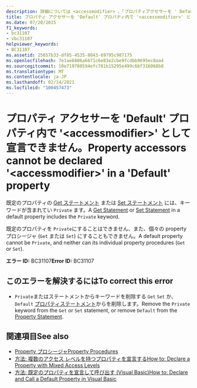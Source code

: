 ```yaml
---
description: 詳細については <accessmodifier> 、「プロパティアクセサーを ' Default ' プロパティで ' ' として宣言することはできません。
title: プロパティ アクセサーを 'Default' プロパティ内で '<accessmodifier>' として宣言できません。
ms.date: 07/20/2015
f1_keywords:
- bc31107
- vbc31107
helpviewer_keywords:
- BC31107
ms.assetid: 25657b33-df85-4535-8043-69795c987175
ms.openlocfilehash: 7e1ae6806a6671c6e83e2cbe9fcdbb9695ec8aa4
ms.sourcegitcommit: 10e719780594efc781b15295e499c66f316068b8
ms.translationtype: MT
ms.contentlocale: ja-JP
ms.lasthandoff: 02/14/2021
ms.locfileid: "100457473"
---
```

# <a name="property-accessors-cannot-be-declared-accessmodifier-in-a-default-property"></a><span data-ttu-id="39ba5-103">プロパティ アクセサーを 'Default' プロパティ内で '\<accessmodifier>' として宣言できません。</span><span class="sxs-lookup"><span data-stu-id="39ba5-103">Property accessors cannot be declared '\<accessmodifier>' in a 'Default' property</span></span>

<span data-ttu-id="39ba5-104">既定のプロパティの [Get ステートメント](../language-reference/statements/get-statement.md) または [Set ステートメント](../language-reference/statements/set-statement.md) には、キーワードが含まれてい `Private` ます。</span><span class="sxs-lookup"><span data-stu-id="39ba5-104">A [Get Statement](../language-reference/statements/get-statement.md) or [Set Statement](../language-reference/statements/set-statement.md) in a default property includes the `Private` keyword.</span></span>  
  
 <span data-ttu-id="39ba5-105">既定のプロパティを `Private`にすることはできません、また、個々の property プロシージャ (`Get` または `Set`) にすることもできません。</span><span class="sxs-lookup"><span data-stu-id="39ba5-105">A default property cannot be `Private`, and neither can its individual property procedures (`Get` or `Set`).</span></span>  
  
 <span data-ttu-id="39ba5-106">**エラー ID:** BC31107</span><span class="sxs-lookup"><span data-stu-id="39ba5-106">**Error ID:** BC31107</span></span>  
  
## <a name="to-correct-this-error"></a><span data-ttu-id="39ba5-107">このエラーを解決するには</span><span class="sxs-lookup"><span data-stu-id="39ba5-107">To correct this error</span></span>  
  
- <span data-ttu-id="39ba5-108">`Private`またはステートメントからキーワードを削除する `Get` `Set` か、 `Default` [プロパティステートメント](../language-reference/statements/property-statement.md)からを削除します。</span><span class="sxs-lookup"><span data-stu-id="39ba5-108">Remove the `Private` keyword from the `Get` or `Set` statement, or remove `Default` from the [Property Statement](../language-reference/statements/property-statement.md).</span></span>  
  
## <a name="see-also"></a><span data-ttu-id="39ba5-109">関連項目</span><span class="sxs-lookup"><span data-stu-id="39ba5-109">See also</span></span>

- [<span data-ttu-id="39ba5-110">Property プロシージャ</span><span class="sxs-lookup"><span data-stu-id="39ba5-110">Property Procedures</span></span>](../programming-guide/language-features/procedures/property-procedures.md)
- [<span data-ttu-id="39ba5-111">方法: 複数のアクセス レベルを持つプロパティを宣言する</span><span class="sxs-lookup"><span data-stu-id="39ba5-111">How to: Declare a Property with Mixed Access Levels</span></span>](../programming-guide/language-features/procedures/how-to-declare-a-property-with-mixed-access-levels.md)
- [<span data-ttu-id="39ba5-112">方法: 既定のプロパティを宣言して呼び出す (Visual Basic)</span><span class="sxs-lookup"><span data-stu-id="39ba5-112">How to: Declare and Call a Default Property in Visual Basic</span></span>](../programming-guide/language-features/procedures/how-to-declare-and-call-a-default-property.md)
